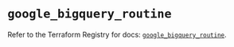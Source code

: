 # `google_bigquery_routine`

Refer to the Terraform Registry for docs: [`google_bigquery_routine`](https://registry.terraform.io/providers/hashicorp/google-beta/6.4.0/docs/resources/google_bigquery_routine).
